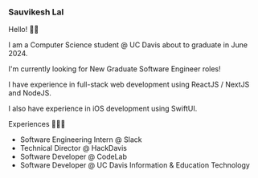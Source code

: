 ### Sauvikesh Lal

Hello! 👋🏽

I am a Computer Science student @ UC Davis about to graduate in June 2024.

I'm currently looking for New Graduate Software Engineer roles!

I have experience in full-stack web development using ReactJS / NextJS and NodeJS.

I also have experience in iOS development using SwiftUI.

Experiences 🧑🏽‍💻
* Software Engineering Intern @ Slack 
* Technical Director @ HackDavis
* Software Developer @ CodeLab
* Software Developer @ UC Davis Information & Education Technology 




<!--
**Sauvikesh/Sauvikesh** is a ✨ _special_ ✨ repository because its `README.md` (this file) appears on your GitHub profile.

Here are some ideas to get you started:

- 🔭 I’m currently working on ...
- 🌱 I’m currently learning ...
- 👯 I’m looking to collaborate on ...
- 🤔 I’m looking for help with ...
- 💬 Ask me about ...
- 📫 How to reach me: ...
- 😄 Pronouns: ...
- ⚡ Fun fact: ...
-->
